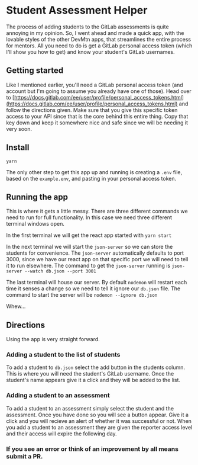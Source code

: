 # Student Assessment Helper

The process of adding students to the GitLab assessments is quite annoying in my opinion. So, I went ahead and made a quick app, with the lovable styles of the other DevMtn apps, that streamlines the entire process for mentors. All you need to do is get a GitLab personal access token (which I'll show you how to get) and know your student's GitLab usernames.

## Getting started

Like I mentioned earlier, you'll need a GitLab personal access token (and account but I'm going to assume you already have one of those). Head over to [https://docs.gitlab.com/ee/user/profile/personal_access_tokens.html](https://docs.gitlab.com/ee/user/profile/personal_access_tokens.html) and follow the directions given. Make sure that you give this specific token access to your API since that is the core behind this entire thing. Copy that key down and keep it somewhere nice and safe since we will be needing it very soon.

## Install

`yarn`

The only other step to get this app up and running is creating a `.env` file, based on the `example.env`, and pasting in your personal access token.

## Running the app

This is where it gets a little messy. There are three different commands we need to run for full functionality. In this case we need three different terminal windows open.

In the first terminal we will get the react app started with `yarn start`

In the next terminal we will start the `json-server` so we can store the students for convenience. The `json-server` automatically defaults to port 3000, since we have our react app on that specific port we will need to tell it to run elsewhere. The command to get the `json-server` running is `json-server --watch db.json --port 3001`

The last terminal will house our server. By default `nodemon` will restart each time it senses a change so we need to tell it ignore our `db.json` file. The command to start the server will be `nodemon --ignore db.json`

Whew...

## Directions

Using the app is very straight forward. 

### Adding a student to the list of students

To add a student to `db.json` select the add button in the students column. This is where you will need the student's GitLab username. Once the student's name appears give it a click and they will be added to the list.

### Adding a student to an assessment

To add a student to an assessment simply select the student and the assessment. Once you have done so you will see a button appear. Give it a click and you will recieve an alert of whether it was successful or not. When you add a student to an assessment they are given the reporter access level and their access will expire the following day.

### If you see an error or think of an improvement by all means submit a PR. 